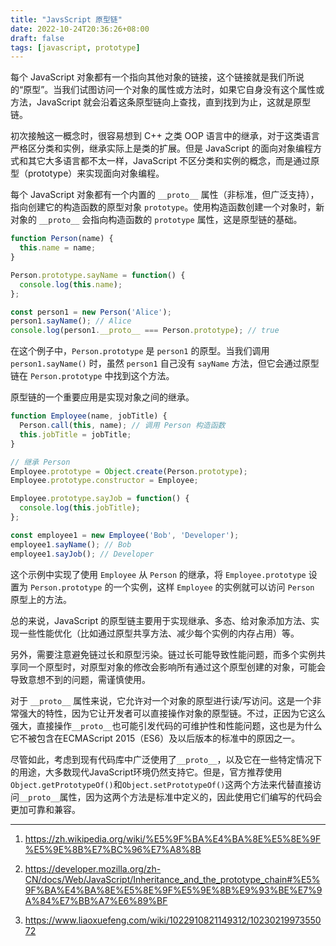 ```yaml
---
title: "JavsScript 原型链"
date: 2022-10-24T20:36:26+08:00
draft: false
tags: [javascript, prototype]
---
```


每个 JavaScript 对象都有一个指向其他对象的链接，这个链接就是我们所说的“原型”。当我们试图访问一个对象的属性或方法时，如果它自身没有这个属性或方法，JavaScript 就会沿着这条原型链向上查找，直到找到为止，这就是原型链。

初次接触这一概念时，很容易想到 C++ 之类 OOP 语言中的继承，对于这类语言严格区分类和实例，继承实际上是类的扩展。但是 JavaScript 的面向对象编程方式和其它大多语言都不太一样，JavaScript 不区分类和实例的概念，而是通过原型（prototype）来实现面向对象编程。

每个 JavaScript 对象都有一个内置的 `__proto__` 属性（非标准，但广泛支持），指向创建它的构造函数的原型对象 `prototype`。使用构造函数创建一个对象时，新对象的 `__proto__` 会指向构造函数的 `prototype` 属性，这是原型链的基础。

```js
function Person(name) {
  this.name = name;
}

Person.prototype.sayName = function() {
  console.log(this.name);
};

const person1 = new Person('Alice');
person1.sayName(); // Alice
console.log(person1.__proto__ === Person.prototype); // true
```

在这个例子中，`Person.prototype` 是 `person1` 的原型。当我们调用 `person1.sayName()` 时，虽然 `person1` 自己没有 `sayName` 方法，但它会通过原型链在 `Person.prototype` 中找到这个方法。

原型链的一个重要应用是实现对象之间的继承。

```js
function Employee(name, jobTitle) {
  Person.call(this, name); // 调用 Person 构造函数
  this.jobTitle = jobTitle;
}

// 继承 Person
Employee.prototype = Object.create(Person.prototype);
Employee.prototype.constructor = Employee;

Employee.prototype.sayJob = function() {
  console.log(this.jobTitle);
};

const employee1 = new Employee('Bob', 'Developer');
employee1.sayName(); // Bob
employee1.sayJob(); // Developer
```

这个示例中实现了使用 `Employee` 从 `Person` 的继承，将 `Employee.prototype` 设置为 `Person.prototype` 的一个实例，这样 `Employee` 的实例就可以访问 `Person` 原型上的方法。

总的来说，JavaScript 的原型链主要用于实现继承、多态、给对象添加方法、实现一些性能优化（比如通过原型共享方法、减少每个实例的内存占用）等。

另外，需要注意避免链过长和原型污染。链过长可能导致性能问题，而多个实例共享同一个原型时，对原型对象的修改会影响所有通过这个原型创建的对象，可能会导致意想不到的问题，需谨慎使用。

对于 `__proto__` 属性来说，它允许对一个对象的原型进行读/写访问。这是一个非常强大的特性，因为它让开发者可以直接操作对象的原型链。不过，正因为它这么强大，直接操作`__proto__`也可能引发代码的可维护性和性能问题，这也是为什么它不被包含在ECMAScript 2015（ES6）及以后版本的标准中的原因之一。

尽管如此，考虑到现有代码库中广泛使用了`__proto__`，以及它在一些特定情况下的用途，大多数现代JavaScript环境仍然支持它。但是，官方推荐使用`Object.getPrototypeOf()`和`Object.setPrototypeOf()`这两个方法来代替直接访问`__proto__`属性，因为这两个方法是标准中定义的，因此使用它们编写的代码会更加可靠和兼容。

---

1. https://zh.wikipedia.org/wiki/%E5%9F%BA%E4%BA%8E%E5%8E%9F%E5%9E%8B%E7%BC%96%E7%A8%8B

2. https://developer.mozilla.org/zh-CN/docs/Web/JavaScript/Inheritance_and_the_prototype_chain#%E5%9F%BA%E4%BA%8E%E5%8E%9F%E5%9E%8B%E9%93%BE%E7%9A%84%E7%BB%A7%E6%89%BF

3. https://www.liaoxuefeng.com/wiki/1022910821149312/1023021997355072
